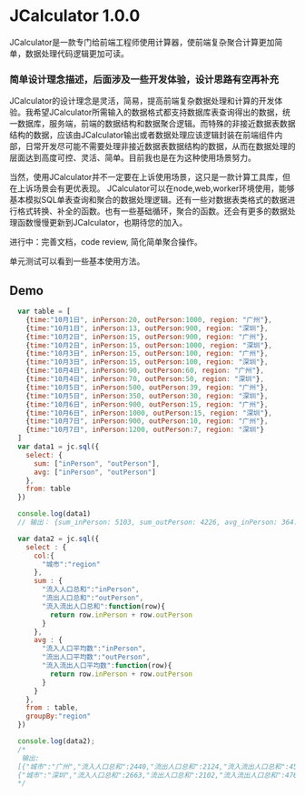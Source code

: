 # JCalculator 1.0.0
JCalculator是一款专门给前端工程师使用计算器，使前端复杂聚合计算更加简单，数据处理代码逻辑更加可读。

### 简单设计理念描述，后面涉及一些开发体验，设计思路有空再补充
JCalculator的设计理念是灵活，简易，提高前端复杂数据处理和计算的开发体验。我希望JCalculator所需输入的数据格式都支持数据库表查询得出的数据，统一数据库，服务端，前端的数据结构和数据聚合逻辑。而特殊的非接近数据表数据结构的数据，应该由JCalculator输出或者数据处理应该逻辑封装在前端组件内部，日常开发尽可能不需要处理非接近数据表数据结构的数据，从而在数据处理的层面达到高度可控、灵活、简单。目前我也是在为这种使用场景努力。

当然，使用JCalculator并不一定要在上诉使用场景，这只是一款计算工具库，但在上诉场景会有更优表现。
JCalculator可以在node,web,worker环境使用，能够基本模拟SQL单表查询和聚合的数据处理逻辑。还有一些对数据表类格式的数据进行格式转换、补全的函数。也有一些基础循环，聚合的函数。还会有更多的数据处理函数慢慢更新到JCalculator，也期待您的加入。

进行中：完善文档，code review, 简化简单聚合操作。

单元测试可以看到一些基本使用方法。
## Demo
```javascript
  var table = [
    {time:"10月1日", inPerson:20, outPerson:1000, region: "广州"},
    {time:"10月1日", inPerson:13, outPerson:900, region: "深圳"},
    {time:"10月2日", inPerson:15, outPerson:900, region: "广州"},
    {time:"10月2日", inPerson:15, outPerson:1000, region: "深圳"},
    {time:"10月3日", inPerson:15, outPerson:100, region: "广州"},
    {time:"10月3日", inPerson:15, outPerson:100, region: "深圳"},
    {time:"10月4日", inPerson:90, outPerson:60, region: "广州"},
    {time:"10月4日", inPerson:70, outPerson:50, region: "深圳"},
    {time:"10月5日", inPerson:500, outPerson:39, region: "广州"},
    {time:"10月5日", inPerson:350, outPerson:30, region: "深圳"},
    {time:"10月6日", inPerson:900, outPerson:15, region: "广州"},
    {time:"10月6日", inPerson:1000, outPerson:15, region: "深圳"},
    {time:"10月7日", inPerson:900, outPerson:10, region: "广州"},
    {time:"10月7日", inPerson:1200, outPerson:7, region: "深圳"}
  ]
  var data1 = jc.sql({
    select: {
      sum: ["inPerson", "outPerson"],
      avg: ["inPerson", "outPerson"]
    },
    from: table
  })

  console.log(data1) 
  // 输出： {sum_inPerson: 5103, sum_outPerson: 4226, avg_inPerson: 364.5, avg_outPerson: 301.85714285714283}

  var data2 = jc.sql({
    select : {
      col:{
        "城市":"region"
      },
      sum : {
        "流入人口总和":"inPerson",
        "流出人口总和":"outPerson",
        "流入流出人口总和":function(row){
          return row.inPerson + row.outPerson
        }
      },
      avg : {
        "流入人口平均数":"inPerson",
        "流出人口平均数":"outPerson",
        "流入流出人口平均数":function(row){
          return row.inPerson + row.outPerson
        }
      }
    },
    from : table,
    groupBy:"region"
  })

  console.log(data2);
  /*
   输出: 
  [{"城市":"广州","流入人口总和":2440,"流出人口总和":2124,"流入流出人口总和":4564,"流入人口平均数":348.57142857142856,"流出人口平均数":303.42857142857144,"流入流出人口平均数":652},
  {"城市":"深圳","流入人口总和":2663,"流出人口总和":2102,"流入流出人口总和":4765,"流入人口平均数":380.42857142857144,"流出人口平均数":300.2857142857143,"流入流出人口平均数":680.7142857142857}]
  */
```